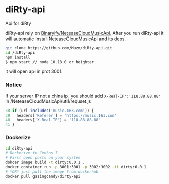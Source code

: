 # diRty-api
Api for diRty

diRty-api rely on [Binaryify/NeteaseCloudMusicApi.](https://github.com/Binaryify/NeteaseCloudMusicApi)
After you run diRty-api it will automatic install NeteaseCloudMusicApi and its deps.
``` bash
git clone https://github.com/Muzm/diRty-api.git
cd /diRty-api
npm install
$ npm start // node 10.13.0 or heighter
```
it will open api in prot 3001.

### Notice
If your server IP not a china ip, you should add `X-Real-IP':'118.88.88.88'` in /NeteaseCloudMusicApi/util/requset.js
``` javascript
38 if (url.includes('music.163.com')) {
39   headers['Referer'] = 'https://music.163.com'
40   headers['X-Real-IP'] = '118.88.88.88'  
41 }
```
### Dockerize
``` bash 
cd diRty-api
# Dockerize in Centos 7
# First open ports on your system
dokcer image build -t dirty:0.0.1 .
docker container run -p 3001:3001 -p 3002:3002 -it dirty:0.0.1
# *OR* just pull the image from dockerhub
docker pull gazingcandy/dirty-api
```

